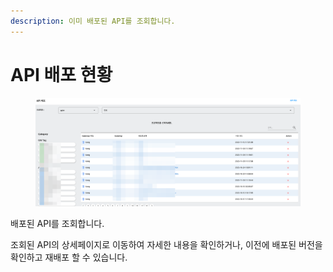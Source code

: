 ```yaml
---
description: 이미 배포된 API를 조회합니다.
---
```


# API 배포 현황

<figure><img src="../../.gitbook/assets/image (1) (1) (1) (1) (1) (1) (1) (1).png" alt=""><figcaption></figcaption></figure>

배포된 API를 조회합니다.

조회된 API의 상세페이지로 이동하여 자세한 내용을 확인하거나, 이전에 배포된 버전을 확인하고 재배포 할 수 있습니다.
